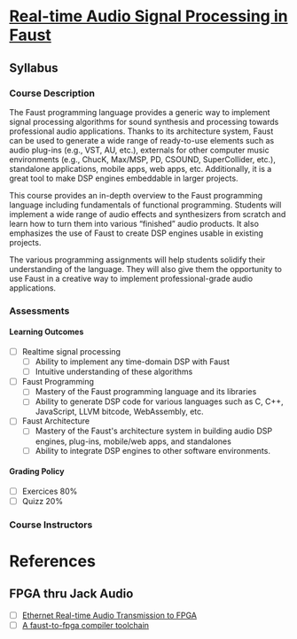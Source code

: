 # [Real-time Audio Signal Processing in Faust](https://www.kadenze.com/courses/real-time-audio-signal-processing-in-faust)

## Syllabus

### Course Description

The Faust programming language provides a generic way to implement signal processing algorithms for sound synthesis and processing towards professional audio applications. Thanks to its architecture system, Faust can be used to generate a wide range of ready-to-use elements such as audio plug-ins (e.g., VST, AU, etc.), externals for other computer music environments (e.g., ChucK, Max/MSP, PD, CSOUND, SuperCollider, etc.), standalone applications, mobile apps, web apps, etc. Additionally, it is a great tool to make DSP engines embeddable in larger projects.

This course provides an in-depth overview to the Faust programming language including fundamentals of functional programming. Students will implement a wide range of audio effects and synthesizers from scratch and learn how to turn them into various “finished” audio products. It also emphasizes the use of Faust to create DSP engines usable in existing projects.

The various programming assignments will help students solidify their understanding of the language. They will also give them the opportunity to use Faust in a creative way to implement professional-grade audio applications.

### Assessments

#### Learning Outcomes

- [ ] Realtime signal processing
  - [ ] Ability to implement any time-domain DSP with Faust
  - [ ] Intuitive understanding of these algorithms
- [ ] Faust Programming
  - [ ] Mastery of the Faust programming language and its libraries
  - [ ] Ability to generate DSP code for various languages such as C, C++, JavaScript, LLVM bitcode, WebAssembly, etc.
- [ ] Faust Architecture
  - [ ] Mastery of the Faust's architecture system in building audio DSP engines, plug-ins, mobile/web apps, and standalones
  - [ ] Ability to integrate DSP engines to other software environments.

#### Grading Policy 
- [ ] Exercices 80%
- [ ] Quizz 20%

### Course Instructors



# References


## FPGA thru Jack Audio
- [ ] [Ethernet Real-time Audio Transmission to FPGA](https://inria.hal.science/hal-04726156v1/file/ios2024.pdf)
- [ ] [A faust-to-fpga compiler toolchain](https://github.com/inria-emeraude/syfala/)
